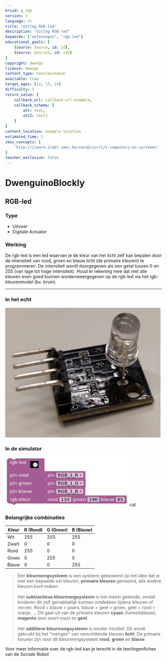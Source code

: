 ```yaml
---
hruid: g_rgb
version: 3
language: nl
title: "Uitleg RGB-led"
description: "Uitleg RGB-led"
keywords: ["oefeningen", "rgb-led"]
educational_goals: [
    {source: Source, id: id}, 
    {source: Source2, id: id2}
]
copyright: dwengo
licence: dwengo
content_type: text/markdown
available: true
target_ages: [12, 13, 14]
difficulty: 3
return_value: {
    callback_url: callback-url-example,
    callback_schema: {
        att: test,
        att2: test2
    }
}
content_location: example-location
estimated_time: 1
skos_concepts: [
    'http://ilearn.ilabt.imec.be/vocab/curr1/s-computers-en-systemen'
]
teacher_exclusive: false
---
```

# DwenguinoBlockly
## RGB-led

### Type
- Uitvoer
- Digitale Actuator

### Werking
De rgb-led is een led waarvan je de kleur van het licht zelf kan bepalen door de intensiteit van rood, groen en blauw licht (de primaire kleuren) te programmeren. De intensiteit wordt doorgegeven als een getal tussen 0 en 255 (van lage tot hoge intensiteit). Houd er rekening mee dat niet alle kleuren even goed kunnen wordenweergegeven op de rgb-led via het rgb-kleurenmodel (bv. bruin).

***

### In het echt

![](embed/rgb.png "RGB-led")

### In de simulator

![](embed/rgb_sim.png "RGB-led simulator")
cat ![]()

### Belangrijke combinaties

|**Kleur**|**R (Rood)**|**G (Groen)**|**B (Blauw)**|
|---|---|---|---|
|Wit|255|255|255|
|Zwart|0|0|0|
|Rood|255|0|0|
|Groen|0|255|0|
|Blauw|0|0|255|

> Een <strong>kleurmengsysteem</strong> is een systeem gebaseerd op het idee dat je met een bepaalde set kleuren, <strong>primaire kleuren</strong> genoemd, alle andere kleuren kunt maken.<br><br>Het <strong>subtractieve kleurmengsysteem</strong> is het meest gekende, omdat kinderen dit zelf gemakkellijk kunnen ontdekken tijdens kleuren of verven. Rood + blauw = paars, blauw + geel = groen, geel + rood = oranje, ... Dit gaat uit van de primaire kleuren <strong>cyaan</strong> <em>(hemelsblauw)</em>, <strong>magenta</strong> <em>(een soort roze)</em> en <strong>geel</strong>.<br><br>Het <strong>additieve kleurmengsysteem</strong> is minder intuïtief. Dit wordt gebruikt bij het "mengen" van verschillende kleuren <strong>licht</strong>. De primaire kleuren zijn voor dit kleurmengsysteem <strong>rood</strong>, <strong>groen</strong> en <strong>blauw</strong>.

<div class=alert alert-box alert-success>
Voor meer informatie over de rgb-led kan je terecht in de leerlingenfiches van de <em>Sociale Robot</em>
</div>
